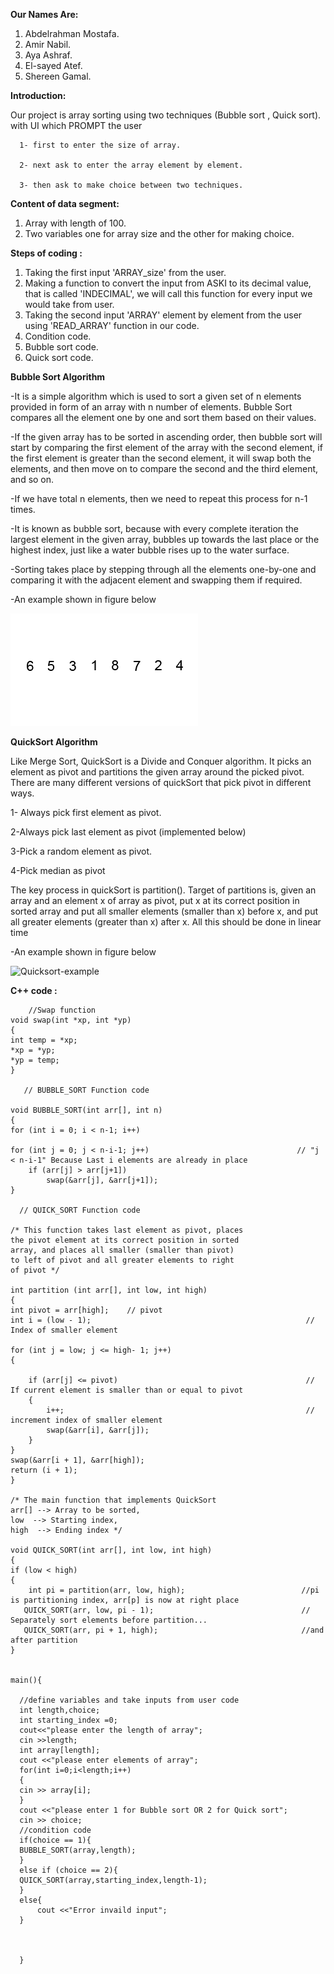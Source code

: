 **Our Names Are:**

  1. Abdelrahman Mostafa.
  2. Amir Nabil.
  3. Aya Ashraf.
  4. El-sayed Atef.
  5. Shereen Gamal.

**Introduction:**

  Our project is array sorting using two techniques (Bubble sort , Quick sort).
    with UI which PROMPT the user  
    
      1- first to enter the size of array.
      
      2- next ask to enter the array element by element.
      
      3- then ask to make choice between two techniques.
      
    
**Content of data segment:**
  1. Array with length of 100.
  2. Two variables one for array size and the other for making choice.
    
**Steps of  coding :**
  1. Taking the first input 'ARRAY_size' from the user.
  2. Making a function to convert the input from ASKI to its decimal value, that is called 'INDECIMAL', we will call this function for every input we would take from user.
  3. Taking the second input 'ARRAY' element by element from the user using 'READ_ARRAY' function in our code.
  4. Condition code.
  6. Bubble sort code.
  7. Quick sort code.
  
**Bubble Sort Algorithm**


  -It is a simple algorithm which is used to sort a given set of n elements provided in form of an array with n number of elements. Bubble Sort compares all the element one by   one and sort them based on their values.
  
  -If the given array has to be sorted in ascending order, then bubble sort will start by comparing the first element of the array with the second element, if the first element
   is greater than the second element, it will swap both the elements, and then move on to compare the second and the third element, and so on.
   
   -If we have total n elements, then we need to repeat this process for n-1 times.
   
   -It is known as bubble sort, because with every complete iteration the largest element in the given array, bubbles up towards the last place or the highest index, just like a water bubble rises up to the water surface.
   
  -Sorting takes place by stepping through all the elements one-by-one and comparing it with the adjacent element and swapping them if required.
  
  -An example shown in figure below
  
  ![](Images/Bubble-sort-example.gif)

**QuickSort Algorithm**


Like Merge Sort, QuickSort is a Divide and Conquer algorithm. It picks an element as pivot and partitions the given array around the picked pivot. There are many different versions of quickSort that pick pivot in different ways.   

1-  Always pick first element as pivot.

2-Always pick last element as pivot (implemented below)

3-Pick a random element as pivot.

4-Pick median as pivot
 
The key process in quickSort is partition(). Target of partitions is, given an array and an element x of array as pivot, put x at its correct position in sorted array and put all smaller elements (smaller than x) before x, and put all greater elements (greater than x) after x. All this should be done in linear time
 
 -An example shown in figure below
 
 
![Quicksort-example](https://user-images.githubusercontent.com/76921794/104107197-5d97a980-526f-11eb-93d6-a98e8372d04b.gif)


  
**C++ code :**

     
     
        //Swap function
    void swap(int *xp, int *yp) 
    { 
    int temp = *xp; 
    *xp = *yp; 
    *yp = temp; 
    }
    
       // BUBBLE_SORT Function code 
       
    void BUBBLE_SORT(int arr[], int n)  
    {  
    for (int i = 0; i < n-1; i++)      
    
    for (int j = 0; j < n-i-1; j++)                                 // "j < n-i-1" Because Last i elements are already in place  
        if (arr[j] > arr[j+1])  
            swap(&arr[j], &arr[j+1]);  
    }  
  
      // QUICK_SORT Function code
      
    /* This function takes last element as pivot, places 
    the pivot element at its correct position in sorted 
    array, and places all smaller (smaller than pivot) 
    to left of pivot and all greater elements to right 
    of pivot */
    
    int partition (int arr[], int low, int high) 
    { 
    int pivot = arr[high];    // pivot 
    int i = (low - 1);                                                // Index of smaller element 
  
    for (int j = low; j <= high- 1; j++) 
    { 

        if (arr[j] <= pivot)                                          // If current element is smaller than or equal to pivot 
        { 
            i++;                                                      // increment index of smaller element 
            swap(&arr[i], &arr[j]); 
        } 
    } 
    swap(&arr[i + 1], &arr[high]); 
    return (i + 1); 
    } 
  
    /* The main function that implements QuickSort 
    arr[] --> Array to be sorted, 
    low  --> Starting index, 
    high  --> Ending index */
    
    void QUICK_SORT(int arr[], int low, int high) 
    { 
    if (low < high) 
    { 
        int pi = partition(arr, low, high);                          //pi is partitioning index, arr[p] is now at right place 
       QUICK_SORT(arr, low, pi - 1);                                 // Separately sort elements before partition...
       QUICK_SORT(arr, pi + 1, high);                                //and after partition 
    } 

    
    main(){
  
      //define variables and take inputs from user code 
      int length,choice;
      int starting_index =0;
      cout<<"please enter the length of array";
      cin >>length;
      int array[length];
      cout <<"please enter elements of array";
      for(int i=0;i<length;i++)
      {
      cin >> array[i];
      }
      cout <<"please enter 1 for Bubble sort OR 2 for Quick sort";
      cin >> choice;
      //condition code
      if(choice == 1){
      BUBBLE_SORT(array,length);
      }
      else if (choice == 2){ 
      QUICK_SORT(array,starting_index,length-1);
      }
      else{
          cout <<"Error invaild input";
      }
  
  
  
      }
  
  
  

